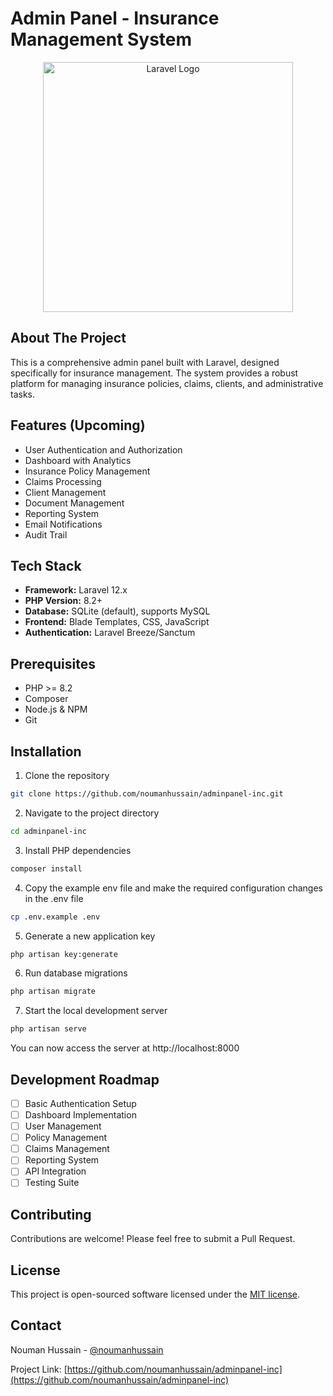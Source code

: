 # Admin Panel - Insurance Management System

<p align="center">
<a href="https://laravel.com" target="_blank"><img src="https://raw.githubusercontent.com/laravel/art/master/logo-lockup/5%20SVG/2%20CMYK/1%20Full%20Color/laravel-logolockup-cmyk-red.svg" width="400" alt="Laravel Logo"></a>
</p>

## About The Project

This is a comprehensive admin panel built with Laravel, designed specifically for insurance management. The system provides a robust platform for managing insurance policies, claims, clients, and administrative tasks.

## Features (Upcoming)

-   User Authentication and Authorization
-   Dashboard with Analytics
-   Insurance Policy Management
-   Claims Processing
-   Client Management
-   Document Management
-   Reporting System
-   Email Notifications
-   Audit Trail

## Tech Stack

-   **Framework:** Laravel 12.x
-   **PHP Version:** 8.2+
-   **Database:** SQLite (default), supports MySQL
-   **Frontend:** Blade Templates, CSS, JavaScript
-   **Authentication:** Laravel Breeze/Sanctum

## Prerequisites

-   PHP >= 8.2
-   Composer
-   Node.js & NPM
-   Git

## Installation

1. Clone the repository

```bash
git clone https://github.com/noumanhussain/adminpanel-inc.git
```

2. Navigate to the project directory

```bash
cd adminpanel-inc
```

3. Install PHP dependencies

```bash
composer install
```

4. Copy the example env file and make the required configuration changes in the .env file

```bash
cp .env.example .env
```

5. Generate a new application key

```bash
php artisan key:generate
```

6. Run database migrations

```bash
php artisan migrate
```

7. Start the local development server

```bash
php artisan serve
```

You can now access the server at http://localhost:8000

## Development Roadmap

-   [ ] Basic Authentication Setup
-   [ ] Dashboard Implementation
-   [ ] User Management
-   [ ] Policy Management
-   [ ] Claims Management
-   [ ] Reporting System
-   [ ] API Integration
-   [ ] Testing Suite

## Contributing

Contributions are welcome! Please feel free to submit a Pull Request.

## License

This project is open-sourced software licensed under the [MIT license](https://opensource.org/licenses/MIT).

## Contact

Nouman Hussain - [@noumanhussain](https://github.com/noumanhussain)

Project Link: [https://github.com/noumanhussain/adminpanel-inc](https://github.com/noumanhussain/adminpanel-inc)
